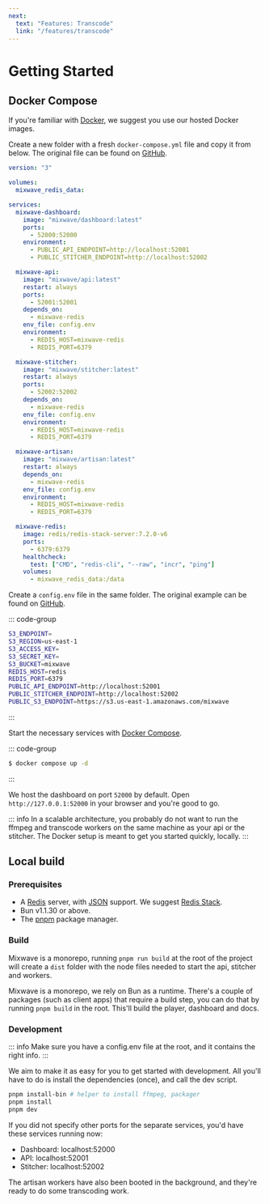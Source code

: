 ```yaml
---
next:
  text: "Features: Transcode"
  link: "/features/transcode"
---
```


# Getting Started

## Docker Compose

If you're familiar with [Docker](https://docs.docker.com/engine/install/), we suggest you use our hosted Docker images.

Create a new folder with a fresh `docker-compose.yml` file and copy it from below. The original file can be found on [GitHub](https://github.com/matvp91/mixwave/tree/main/docker/docker-compose.yml).

```yaml
version: "3"

volumes:
  mixwave_redis_data:

services:
  mixwave-dashboard:
    image: "mixwave/dashboard:latest"
    ports:
      - 52000:52000
    environment:
      - PUBLIC_API_ENDPOINT=http://localhost:52001
      - PUBLIC_STITCHER_ENDPOINT=http://localhost:52002

  mixwave-api:
    image: "mixwave/api:latest"
    restart: always
    ports:
      - 52001:52001
    depends_on:
      - mixwave-redis
    env_file: config.env
    environment:
      - REDIS_HOST=mixwave-redis
      - REDIS_PORT=6379

  mixwave-stitcher:
    image: "mixwave/stitcher:latest"
    restart: always
    ports:
      - 52002:52002
    depends_on:
      - mixwave-redis
    env_file: config.env
    environment:
      - REDIS_HOST=mixwave-redis
      - REDIS_PORT=6379

  mixwave-artisan:
    image: "mixwave/artisan:latest"
    restart: always
    depends_on:
      - mixwave-redis
    env_file: config.env
    environment:
      - REDIS_HOST=mixwave-redis
      - REDIS_PORT=6379

  mixwave-redis:
    image: redis/redis-stack-server:7.2.0-v6
    ports:
      - 6379:6379
    healthcheck:
      test: ["CMD", "redis-cli", "--raw", "incr", "ping"]
    volumes:
      - mixwave_redis_data:/data
```

Create a `config.env` file in the same folder. The original example can be found on [GitHub](https://github.com/matvp91/mixwave/blob/main/config.env.example).

::: code-group

```sh [config.env]
S3_ENDPOINT=
S3_REGION=us-east-1
S3_ACCESS_KEY=
S3_SECRET_KEY=
S3_BUCKET=mixwave
REDIS_HOST=redis
REDIS_PORT=6379
PUBLIC_API_ENDPOINT=http://localhost:52001
PUBLIC_STITCHER_ENDPOINT=http://localhost:52002
PUBLIC_S3_ENDPOINT=https://s3.us-east-1.amazonaws.com/mixwave
```

:::

Start the necessary services with [Docker Compose](https://docs.docker.com/compose/).

::: code-group

```sh [shell]
$ docker compose up -d
```

:::

We host the dashboard on port `52000` by default. Open `http://127.0.0.1:52000` in your browser and you're good to go.

::: info
In a scalable architecture, you probably do not want to run the ffmpeg and transcode workers on the same machine as your api or the stitcher. The Docker setup is meant to get you started quickly, locally.
:::

## Local build

### Prerequisites

- A [Redis](https://redis.io/docs/latest/operate/oss_and_stack/install/install-redis/) server, with [JSON](https://redis.io/docs/latest/develop/data-types/json/) support. We suggest [Redis Stack](https://redis.io/docs/latest/operate/oss_and_stack/install/install-stack/).
- Bun v1.1.30 or above.
- The [pnpm](https://pnpm.io/installation) package manager.

### Build

Mixwave is a monorepo, running `pnpm run build` at the root of the project will create a `dist` folder with the node files needed to start the api, stitcher and workers.

Mixwave is a monorepo, we rely on Bun as a runtime. There's a couple of packages (such as client apps) that require a build step, you can do that by running `pnpm build` in the root. This'll build the player, dashboard and docs.

### Development

::: info
Make sure you have a config.env file at the root, and it contains the right info.
:::

We aim to make it as easy for you to get started with development. All you'll have to do is install the dependencies (once), and call the dev script.

```sh
pnpm install-bin # helper to install ffmpeg, packager
pnpm install
pnpm dev
```

If you did not specify other ports for the separate services, you'd have these services running now:

- Dashboard: localhost:52000
- API: localhost:52001
- Stitcher: localhost:52002

The artisan workers have also been booted in the background, and they're ready to do some transcoding work.
